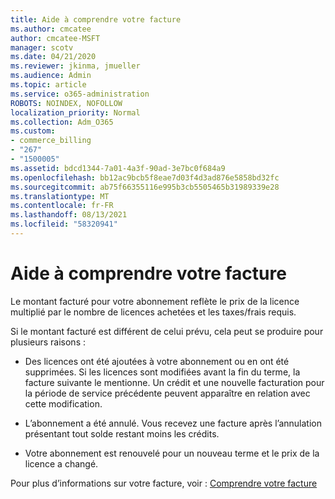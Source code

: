 ```yaml
---
title: Aide à comprendre votre facture
ms.author: cmcatee
author: cmcatee-MSFT
manager: scotv
ms.date: 04/21/2020
ms.reviewer: jkinma, jmueller
ms.audience: Admin
ms.topic: article
ms.service: o365-administration
ROBOTS: NOINDEX, NOFOLLOW
localization_priority: Normal
ms.collection: Adm_O365
ms.custom:
- commerce_billing
- "267"
- "1500005"
ms.assetid: bdcd1344-7a01-4a3f-90ad-3e7bc0f684a9
ms.openlocfilehash: bb12ac9bcb5f8eae7d03f4d3ad876e5858bd32fc
ms.sourcegitcommit: ab75f66355116e995b3cb5505465b31989339e28
ms.translationtype: MT
ms.contentlocale: fr-FR
ms.lasthandoff: 08/13/2021
ms.locfileid: "58320941"
---
```

# <a name="help-understanding-your-bill"></a>Aide à comprendre votre facture

Le montant facturé pour votre abonnement reflète le prix de la licence multiplié par le nombre de licences achetées et les taxes/frais requis.
  
Si le montant facturé est différent de celui prévu, cela peut se produire pour plusieurs raisons :
  
- Des licences ont été ajoutées à votre abonnement ou en ont été supprimées. Si les licences sont modifiées avant la fin du terme, la facture suivante le mentionne. Un crédit et une nouvelle facturation pour la période de service précédente peuvent apparaître en relation avec cette modification.

- L’abonnement a été annulé. Vous recevez une facture après l’annulation présentant tout solde restant moins les crédits.

- Votre abonnement est renouvelé pour un nouveau terme et le prix de la licence a changé.

Pour plus d’informations sur votre facture, voir : [Comprendre votre facture](https://docs.microsoft.com/microsoft-365/commerce/billing-and-payments/understand-your-invoice2)
